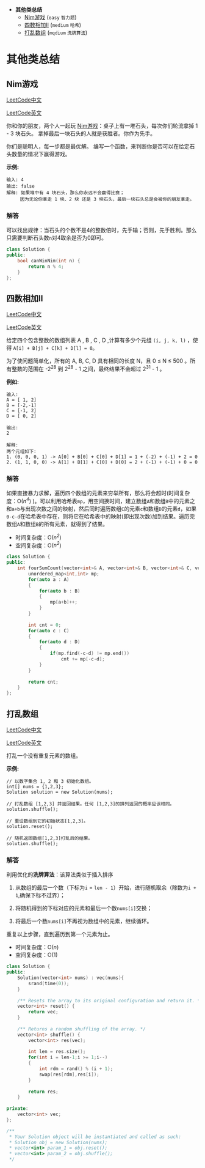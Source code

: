 * **其他类总结**
   * [Nim游戏](#Nim游戏) (`easy` `智力题`)
   * [四数相加II](#四数相加II) (`medium` `哈希`)
   * [打乱数组](#打乱数组) (`mqdium` `洗牌算法`)



# 其他类总结

## Nim游戏

[LeetCode中文](https://leetcode-cn.com/problems/nim-game/)

[LeetCode英文](https://leetcode.com/problems/nim-game/)

你和你的朋友，两个人一起玩 [Nim游戏](https://baike.baidu.com/item/Nim%E6%B8%B8%E6%88%8F/6737105)：桌子上有一堆石头，每次你们轮流拿掉 1 - 3 块石头。 拿掉最后一块石头的人就是获胜者。你作为先手。

你们是聪明人，每一步都是最优解。 编写一个函数，来判断你是否可以在给定石头数量的情况下赢得游戏。

**示例:**

```
输入: 4
输出: false 
解释: 如果堆中有 4 块石头，那么你永远不会赢得比赛；
     因为无论你拿走 1 块、2 块 还是 3 块石头，最后一块石头总是会被你的朋友拿走。
```

### 解答

可以找出规律：当石头的个数不是4的整数倍时，先手输；否则，先手胜利。那么只需要判断石头数`n`对4取余是否为0即可。

```c++
class Solution {
public:
    bool canWinNim(int n) {
        return n % 4;
    }
};
```



## 四数相加II

[LeetCode中文](https://leetcode-cn.com/problems/4sum-ii/)

[LeetCode英文](https://leetcode.com/problems/4sum-ii/)

给定四个包含整数的数组列表 A , B , C , D ,计算有多少个元组 `(i, j, k, l)` ，使得 `A[i] + B[j] + C[k] + D[l] = 0`。

为了使问题简单化，所有的 A, B, C, D 具有相同的长度 N，且 0 ≤ N ≤ 500 。所有整数的范围在 -2<sup>28</sup> 到 2<sup>28</sup> - 1 之间，最终结果不会超过 2<sup>31</sup> - 1 。

**例如:**

```
输入:
A = [ 1, 2]
B = [-2,-1]
C = [-1, 2]
D = [ 0, 2]

输出:
2

解释:
两个元组如下:
1. (0, 0, 0, 1) -> A[0] + B[0] + C[0] + D[1] = 1 + (-2) + (-1) + 2 = 0
2. (1, 1, 0, 0) -> A[1] + B[1] + C[0] + D[0] = 2 + (-1) + (-1) + 0 = 0
```

### 解答

如果直接暴力求解，遍历四个数组的元素来穷举所有，那么将会超时(时间复杂度：O(*n<sup>4</sup>*) )。可以利用哈希表`mp`，用空间换时间，建立数组`A`和数组`B`中的元素之和`a+b`与出现次数之间的映射，然后同时遍历数组`C`的元素`c`和数组`D`的元素`d`，如果`0-c-d`在哈希表中存在，则将它在哈希表中的映射(即出现次数)加到结果。遍历完数组`A`和数组`B`的所有元素，就得到了结果。

- 时间复杂度：O(*n<sup>2</sup>*)
- 空间复杂度：O(*n<sup>2</sup>*)

```c++
class Solution {
public:
    int fourSumCount(vector<int>& A, vector<int>& B, vector<int>& C, vector<int>& D) {
        unordered_map<int,int> mp;
        for(auto a : A)
        {
            for(auto b : B)
            {
                mp[a+b]++;
            }
        }
        
        int cnt = 0;
        for(auto c : C)
        {
            for(auto d : D)
            {
                if(mp.find(-c-d) != mp.end())
                    cnt += mp[-c-d];
            }
        }
        
        return cnt;
    }
};
```



## 打乱数组

[LeetCode中文](https://leetcode-cn.com/problems/shuffle-an-array/)

[LeetCode英文](https://leetcode.com/problems/shuffle-an-array/)

打乱一个没有重复元素的数组。

**示例:**

```
// 以数字集合 1, 2 和 3 初始化数组。
int[] nums = {1,2,3};
Solution solution = new Solution(nums);

// 打乱数组 [1,2,3] 并返回结果。任何 [1,2,3]的排列返回的概率应该相同。
solution.shuffle();

// 重设数组到它的初始状态[1,2,3]。
solution.reset();

// 随机返回数组[1,2,3]打乱后的结果。
solution.shuffle();
```

### 解答

利用优化的**洗牌算法**：该算法类似于插入排序

1. 从数组的最后一个数（下标为`i` = `len - 1`）开始，进行随机取余（除数为`i + 1`,确保下标不过界）；

2. 将随机得到的下标对应的元素和最后一个数`nums[i]`交换；

3. 将最后一个数`nums[i]`不再视为数组中的元素，继续循环。

重复以上步骤，直到遍历到第一个元素为止。

* 时间复杂度：O(*n*)
* 空间复杂度：O(1)

```c++
class Solution {
public:
    Solution(vector<int> nums) : vec(nums){
        srand(time(0));
    }
    
    /** Resets the array to its original configuration and return it. */
    vector<int> reset() {
        return vec;
    }
    
    /** Returns a random shuffling of the array. */
    vector<int> shuffle() {
        vector<int> res(vec);
        
        int len = res.size();
        for(int i = len-1;i >= 1;i--)
        {
            int rdm = rand() % (i + 1);
            swap(res[rdm],res[i]);
        }
        
        return res;
    }
    
private:
    vector<int> vec;
};

/**
 * Your Solution object will be instantiated and called as such:
 * Solution obj = new Solution(nums);
 * vector<int> param_1 = obj.reset();
 * vector<int> param_2 = obj.shuffle();
 */
```


